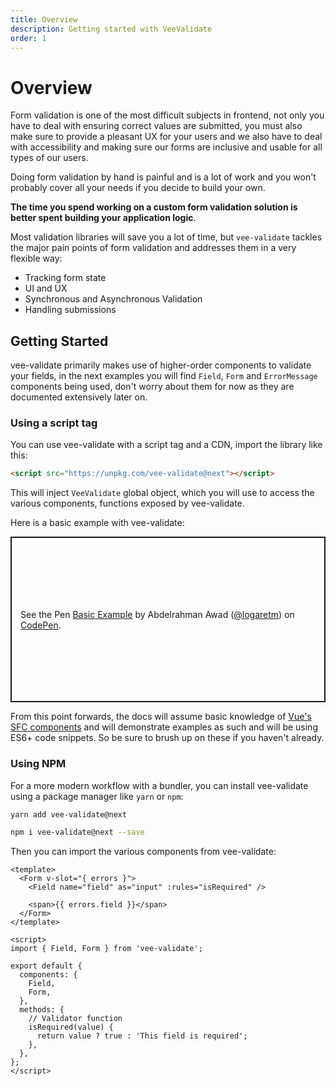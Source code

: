 ```yaml
---
title: Overview
description: Getting started with VeeValidate
order: 1
---
```


# Overview

Form validation is one of the most difficult subjects in frontend, not only you have to deal with ensuring correct values are submitted, you must also make sure to provide a pleasant UX for your users and we also have to deal with accessibility and making sure our forms are inclusive and usable for all types of our users.

Doing form validation by hand is painful and is a lot of work and you won't probably cover all your needs if you decide to build your own.

**The time you spend working on a custom form validation solution is better spent building your application logic**.

Most validation libraries will save you a lot of time, but `vee-validate` tackles the major pain points of form validation and addresses them in a very flexible way:

<div class="features">

- Tracking form state
- UI and UX
- Synchronous and Asynchronous Validation
- Handling submissions

</div>

## Getting Started

vee-validate primarily makes use of higher-order components to validate your fields, in the next examples you will find `Field`, `Form` and `ErrorMessage` components being used, don't worry about them for now as they are documented extensively later on.

### Using a script tag

You can use vee-validate with a script tag and a CDN, import the library like this:

```html
<script src="https://unpkg.com/vee-validate@next"></script>
```

This will inject `VeeValidate` global object, which you will use to access the various components, functions exposed by vee-validate.

Here is a basic example with vee-validate:

<p class="codepen" data-height="265" data-theme-id="light" data-default-tab="js,result" data-user="logaretm" data-slug-hash="rNxbMzq" style="height: 265px; box-sizing: border-box; display: flex; align-items: center; justify-content: center; border: 2px solid; margin: 1em 0; padding: 1em;" data-pen-title="Basic Example">
  <span>See the Pen <a href="https://codepen.io/logaretm/pen/rNxbMzq">
  Basic Example</a> by Abdelrahman Awad (<a href="https://codepen.io/logaretm">@logaretm</a>)
  on <a href="https://codepen.io">CodePen</a>.</span>
</p>

<doc-tip>

From this point forwards, the docs will assume basic knowledge of [Vue's SFC components](https://v3.vuejs.org/guide/single-file-component.html) and will demonstrate examples as such and will be using ES6+ code snippets. So be sure to brush up on these if you haven't already.

</doc-tip>

### Using NPM

For a more modern workflow with a bundler, you can install vee-validate using a package manager like `yarn` or `npm`:

```sh
yarn add vee-validate@next

npm i vee-validate@next --save
```

Then you can import the various components from vee-validate:

```vue
<template>
  <Form v-slot="{ errors }">
    <Field name="field" as="input" :rules="isRequired" />

    <span>{{ errors.field }}</span>
  </Form>
</template>

<script>
import { Field, Form } from 'vee-validate';

export default {
  components: {
    Field,
    Form,
  },
  methods: {
    // Validator function
    isRequired(value) {
      return value ? true : 'This field is required';
    },
  },
};
</script>
```

<script async src="https://static.codepen.io/assets/embed/ei.js"></script>

